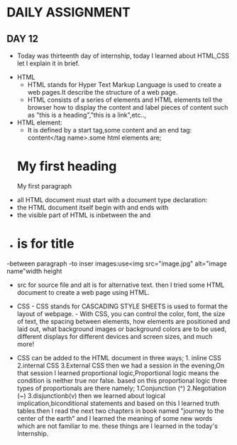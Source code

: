 # DAILY ASSIGNMENT
## DAY 12
  - Today was thirteenth day of internship, today I learned about HTML,CSS let I explain it in brief.
  * HTML
    - HTML stands for Hyper Text Markup Language is used to create a web pages.It describe the structure of a web page.
    - HTML consists of a series of elements and HTML elements tell the browser how to display the content and label pieces of content such as "this is a heading","this is a link",etc..,
  * HTML element:
    -  It is defined by a start tag,some content and an end tag:
    <tag name>content</tag name>.some html elements are;
    <h1>My first heading</h1>
    <p1>My first paragraph</p1>
   - all HTML document must start with a document type declaration:<!DOCTYPE html>
   - the HTML document itself begin with <html> and ends with </html>
   - the visible part of HTML is inbetween the <body> and </body>
   - <h1> is for title </h1>
   -<p1>between paragraph</p1>
   -to inser images:use<img src="image.jpg" alt="image name"width height
   - src for source file and alt is for alternative text.
    then I tried some HTML document to create a web page using HTML.

   * CSS
    - CSS stands for CASCADING STYLE SHEETS is used to format the layout of webpage.
    - With CSS, you can control the color, font, the size of text, the spacing between elements, how elements are positioned and laid out,
 what background images or background colors are to be used, different displays for different devices and screen sizes, and much more!
   - CSS can be added to the HTML document  in three ways;
    1. inline CSS
    2.internal CSS
    3.External CSS
  then we had a session in the evening,On that session I learned proportional logic,Proportional logic means the condition is neither true nor false.
based on this proportional logic three types of proportionals are there namely;
    1.Conjunction (^)
    2.Negotiation (~)
    3.disjunctionb(v)
then we learned about logical implication,biconditional statements and based on this I learned truth tables.then I read the next two chapters in  book named "journey to the center of the earth" and I learned the meaning of some new words which are not familiar to me.
  these things are I learned in the today's Internship. 


